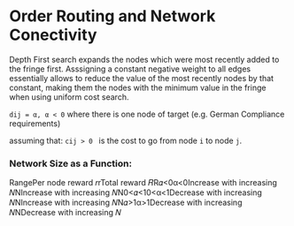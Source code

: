 
# Order Routing and Network Conectivity 

Depth First search expands the nodes which were most recently added to the fringe first. Asssigning a constant
negative weight to all edges essentially allows to reduce the value of the most recently nodes by that constant,
making them the nodes with the minimum value in the fringe when using uniform cost search.

`dij = α, α < 0` where there is one node of target (e.g. German Compliance requirements)

assuming that:
`cij > 0 ` is the cost to go from node `i` to node `j`.


### Network Size as a Function:

RangePer node reward 𝑟rTotal reward 𝑅R𝛼<0α<0Increase with increasing 𝑁NIncrease with increasing 𝑁N0<𝛼<10<α<1Decrease with increasing 𝑁NIncrease with increasing 𝑁N𝛼>1α>1Decrease with increasing 𝑁NDecrease with increasing 𝑁
